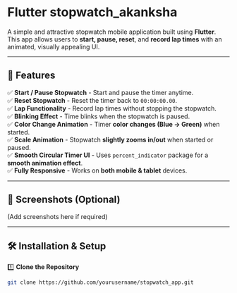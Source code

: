 # Flutter stopwatch_akanksha

A simple and attractive stopwatch mobile application built using **Flutter**. This app allows users to **start, pause, reset**, and **record lap times** with an animated, visually appealing UI.

---

## 🚀 Features

✅ **Start / Pause Stopwatch** - Start and pause the timer anytime.  
✅ **Reset Stopwatch** - Reset the timer back to `00:00:00.00`.  
✅ **Lap Functionality** - Record lap times without stopping the stopwatch.  
✅ **Blinking Effect** - Time blinks when the stopwatch is paused.  
✅ **Color Change Animation** - Timer **color changes (Blue → Green)** when started.  
✅ **Scale Animation** - Stopwatch **slightly zooms in/out** when started or paused.  
✅ **Smooth Circular Timer UI** - Uses `percent_indicator` package for a **smooth animation effect**.  
✅ **Fully Responsive** - Works on **both mobile & tablet** devices.

---

## 📸 Screenshots (Optional)
(Add screenshots here if required)

---

## 🛠️ Installation & Setup

1️⃣ **Clone the Repository**
```bash
git clone https://github.com/yourusername/stopwatch_app.git
